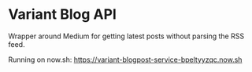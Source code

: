 # Variant Blog API

Wrapper around Medium for getting latest posts without parsing the RSS feed.

Running on now.sh: https://variant-blogpost-service-bpeltyyzqc.now.sh
